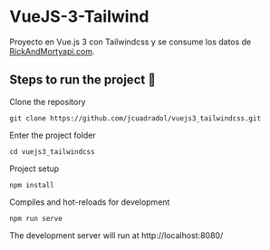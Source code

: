 # VueJS-3-Tailwind

Proyecto en Vue.js 3 con Tailwindcss y se consume los datos de [RickAndMortyapi.com](https://rickandmortyapi.com/graphql). 

## Steps to run the project 🚀

Clone the repository
```
git clone https://github.com/jcuadradol/vuejs3_tailwindcss.git
```

Enter the project folder
```
cd vuejs3_tailwindcss
```

Project setup
```
npm install
```

Compiles and hot-reloads for development
```
npm run serve
```

The development server will run at http://localhost:8080/
